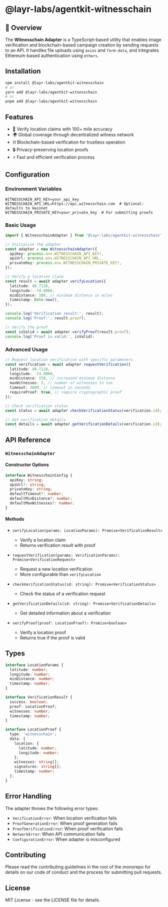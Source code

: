 # @layr-labs/agentkit-witnesschain

## 📌 Overview
The **Witnesschain Adapter** is a TypeScript-based utility that enables image verification and blockchain-based campaign creation by sending requests to an API. It handles file uploads using `axios` and `form-data`, and integrates Ethereum-based authentication using `ethers`.

## Installation

```bash
npm install @layr-labs/agentkit-witnesschain
# or
yarn add @layr-labs/agentkit-witnesschain
# or
pnpm add @layr-labs/agentkit-witnesschain
```

## Features

- 📍 Verify location claims with 100+ mile accuracy
- 🌍 Global coverage through decentralized witness network
- ⛓️ Blockchain-based verification for trustless operation
- 🔒 Privacy-preserving location proofs
- ⚡ Fast and efficient verification process

## Configuration

### Environment Variables

```env
WITNESSCHAIN_API_KEY=your_api_key
WITNESSCHAIN_API_URL=https://api.witnesschain.com  # Optional: defaults to mainnet
WITNESSCHAIN_PRIVATE_KEY=your_private_key  # For submitting proofs
```

### Basic Usage

```typescript
import { WitnesschainAdapter } from '@layr-labs/agentkit-witnesschain';

// Initialize the adapter
const adapter = new WitnesschainAdapter({
  apiKey: process.env.WITNESSCHAIN_API_KEY!,
  apiUrl: process.env.WITNESSCHAIN_API_URL,
  privateKey: process.env.WITNESSCHAIN_PRIVATE_KEY!,
});

// Verify a location claim
const result = await adapter.verifyLocation({
  latitude: 40.7128,
  longitude: -74.0060,
  minDistance: 100, // minimum distance in miles
  timestamp: Date.now(),
});

console.log('Verification result:', result);
console.log('Proof:', result.proof);

// Verify the proof
const isValid = await adapter.verifyProof(result.proof);
console.log('Proof is valid:', isValid);
```

### Advanced Usage

```typescript
// Request location verification with specific parameters
const verification = await adapter.requestVerification({
  latitude: 40.7128,
  longitude: -74.0060,
  minDistance: 150, // increased minimum distance
  maxWitnesses: 5, // number of witnesses to use
  timeout: 3600, // timeout in seconds
  requireProof: true, // require cryptographic proof
});

// Check verification status
const status = await adapter.checkVerificationStatus(verification.id);

// Get verification details
const details = await adapter.getVerificationDetails(verification.id);
```

## API Reference

### `WitnesschainAdapter`

#### Constructor Options

```typescript
interface WitnesschainConfig {
  apiKey: string;
  apiUrl?: string;
  privateKey: string;
  defaultTimeout?: number;
  defaultMinDistance?: number;
  defaultMaxWitnesses?: number;
}
```

#### Methods

- `verifyLocation(params: LocationParams): Promise<VerificationResult>`
  - Verify a location claim
  - Returns verification result with proof

- `requestVerification(params: VerificationParams): Promise<VerificationRequest>`
  - Request a new location verification
  - More configurable than `verifyLocation`

- `checkVerificationStatus(id: string): Promise<VerificationStatus>`
  - Check the status of a verification request

- `getVerificationDetails(id: string): Promise<VerificationDetails>`
  - Get detailed information about a verification

- `verifyProof(proof: LocationProof): Promise<boolean>`
  - Verify a location proof
  - Returns true if the proof is valid

## Types

```typescript
interface LocationParams {
  latitude: number;
  longitude: number;
  minDistance: number;
  timestamp: number;
}

interface VerificationResult {
  success: boolean;
  proof: LocationProof;
  witnesses: number;
  timestamp: number;
}

interface LocationProof {
  type: 'witnesschain';
  data: {
    location: {
      latitude: number;
      longitude: number;
    };
    witnesses: string[];
    signatures: string[];
    timestamp: number;
  };
}
```

## Error Handling

The adapter throws the following error types:
- `VerificationError`: When location verification fails
- `ProofGenerationError`: When proof generation fails
- `ProofVerificationError`: When proof verification fails
- `NetworkError`: When API communication fails
- `ConfigurationError`: When adapter is misconfigured

## Contributing

Please read the contributing guidelines in the root of the monorepo for details on our code of conduct and the process for submitting pull requests.

## License

MIT License - see the LICENSE file for details.


